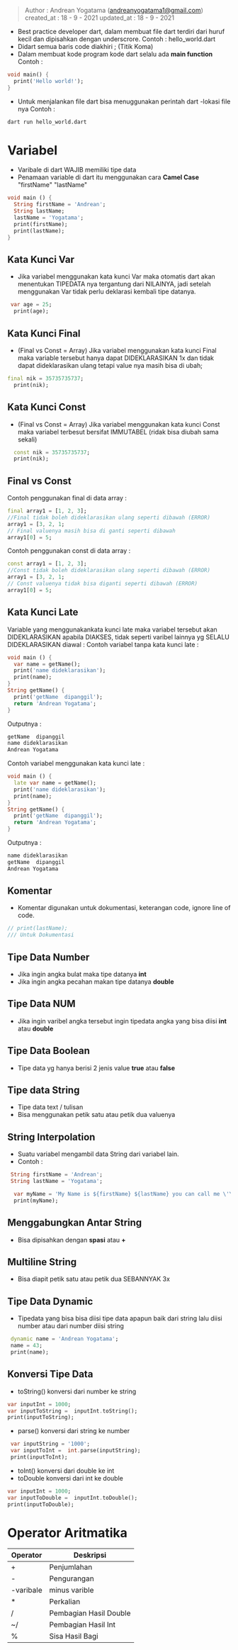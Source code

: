 > Author  : Andrean Yogatama (andreanyogatama1@gmail.com)
created_at : 18 - 9 - 2021
updated_at : 18 - 9 - 2021

- Best practice developer dart, dalam membuat file dart terdiri dari huruf kecil dan dipisahkan dengan underscrore.
Contoh :  hello_world.dart
- Didart semua baris code diakhiri ; (Titik Koma)
- Dalam membuat kode program kode dart selalu ada **main function**
Contoh : 
```dart
void main() {
  print('Hello world!');
}
```
- Untuk menjalankan file dart bisa menuggunakan perintah dart -lokasi file nya
Contoh : 
```bash
dart run hello_world.dart
```
# Variabel
- Varibale di dart WAJIB memiliki tipe data
- Penamaan variable di dart itu menggunakan cara **Camel Case** "firstName" "lastName"
```dart
void main () {
  String firstName = 'Andrean';
  String lastName;
  lastName = 'Yogatama';
  print(firstName);
  print(lastName);
}
```
## Kata Kunci Var
- Jika variabel menggunakan kata kunci Var maka otomatis dart akan menentukan TIPEDATA nya tergantung dari NILAINYA, jadi setelah menggunakan Var tidak perlu deklarasi kembali tipe datanya.
```dart
 var age = 25;
  print(age);
```
## Kata Kunci Final
- (Final vs Const = Array) Jika variabel menggunakan kata kunci Final maka variable tersebut hanya dapat DIDEKLARASIKAN 1x dan tidak dapat dideklarasikan ulang tetapi value nya masih bisa di ubah;
```dart
final nik = 35735735737;
  print(nik);
```
## Kata Kunci Const
- (Final vs Const = Array) Jika variabel menggunakan kata kunci Const maka variabel terbesut bersifat IMMUTABEL (ridak bisa diubah sama sekali)
```dart
  const nik = 35735735737;
  print(nik);
```
## Final vs Const
Contoh penggunakan final di data array : 
```dart
final array1 = [1, 2, 3];
//Final tidak boleh dideklarasikan ulang seperti dibawah (ERROR)
array1 = [3, 2, 1;
// Final valuenya masih bisa di ganti seperti dibawah
array1[0] = 5;
```
Contoh penggunakan const di data array : 
```dart
const array1 = [1, 2, 3];
//Const tidak boleh dideklarasikan ulang seperti dibawah (ERROR)
array1 = [3, 2, 1;
// Const valuenya tidak bisa diganti seperti dibawah (ERROR)
array1[0] = 5;
```
## Kata Kunci Late
Variable yang menggunakankata kunci late maka variabel tersebut akan DIDEKLARASIKAN apabila DIAKSES, tidak seperti varibel lainnya yg SELALU DIDEKLARASIKAN diawal : 
Contoh variabel tanpa kata kunci late : 
```dart
void main () {
  var name = getName();
  print('name dideklarasikan');
  print(name);
}
String getName() {
  print('getName  dipanggil');
  return 'Andrean Yogatama';
}
```
Outputnya : 
```bash
getName  dipanggil
name dideklarasikan
Andrean Yogatama
```
Contoh variabel menggunakan kata kunci late : 
```dart
void main () {
  late var name = getName();
  print('name dideklarasikan');
  print(name);
}
String getName() {
  print('getName  dipanggil');
  return 'Andrean Yogatama';
}
```
Outputnya : 
```bash
name dideklarasikan
getName  dipanggil
Andrean Yogatama
```
## Komentar
- Komentar digunakan untuk dokumentasi, keterangan code, ignore line of code.
```dart
// print(lastName);
/// Untuk Dokumentasi
```

## Tipe Data Number
- Jika ingin angka bulat maka tipe datanya **int**
- Jika ingin angka pecahan makan tipe datanya **double**

## Tipe Data NUM
-  Jika ingin varibel angka tersebut ingin tipedata angka yang bisa diisi **int** atau **double**

## Tipe Data Boolean
- Tipe data yg hanya berisi 2 jenis value **true** atau **false**

## Tipe data String
- Tipe data text / tulisan
- Bisa menggunakan petik satu atau petik dua valuenya

## String Interpolation
- Suatu variabel mengambil data String dari variabel lain.
- Contoh : 
```dart
 String firstName = 'Andrean';
 String lastName = 'Yogatama';

  var myName = 'My Name is ${firstName} ${lastName} you can call me \'Yoga\' and i have \$100';
  print(myName);
```
## Menggabungkan Antar String
- Bisa dipisahkan dengan **spasi** atau **+**
## Multiline String
- Bisa diapit petik satu atau petik dua SEBANNYAK 3x
## Tipe Data Dynamic
- Tipedata yang bisa bisa diisi tipe data apapun baik dari string lalu diisi number atau dari number diisi string 
```dart
 dynamic name = 'Andrean Yogatama';
 name = 43;
 print(name);
```
## Konversi Tipe Data
- toString() konversi dari number ke string
```dart
var inputInt = 1000;
var inputToString =  inputInt.toString();
print(inputToString);
```
- parse() konversi dari string ke number
```dart
 var inputString = '1000';
 var inputToInt =  int.parse(inputString);
 print(inputToInt);
```
- toInt() konversi dari double ke int
- toDouble konversi dari int ke double
```dart
var inputInt = 1000;
var inputToDouble =  inputInt.toDouble();
print(inputToDouble);
```

# Operator Aritmatika
| Operator  | Deskripsi  |
| ------------ | ------------ |
| +  | Penjumlahan   |
| -  | Pengurangan   |
| -varibale  | minus varible   |
| *  | Perkalian   |
| /  | Pembagian Hasil Double   |
| ~/  | Pembagian Hasil Int  |
| % | Sisa Hasil Bagi   |



